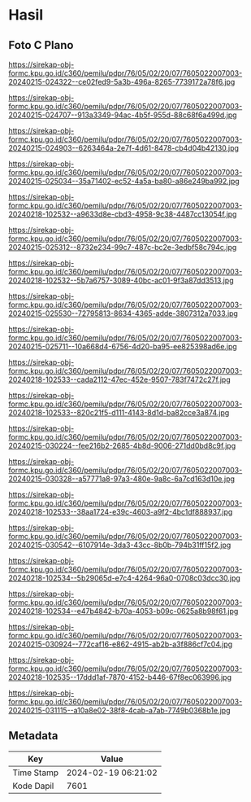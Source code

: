 # Hasil

## Foto C Plano

https://sirekap-obj-formc.kpu.go.id/c360/pemilu/pdpr/76/05/02/20/07/7605022007003-20240215-024322--ce02fed9-5a3b-496a-8265-7739172a78f6.jpg

https://sirekap-obj-formc.kpu.go.id/c360/pemilu/pdpr/76/05/02/20/07/7605022007003-20240215-024707--913a3349-94ac-4b5f-955d-88c68f6a499d.jpg

https://sirekap-obj-formc.kpu.go.id/c360/pemilu/pdpr/76/05/02/20/07/7605022007003-20240215-024903--6263464a-2e7f-4d61-8478-cb4d04b42130.jpg

https://sirekap-obj-formc.kpu.go.id/c360/pemilu/pdpr/76/05/02/20/07/7605022007003-20240215-025034--35a71402-ec52-4a5a-ba80-a86e249ba992.jpg

https://sirekap-obj-formc.kpu.go.id/c360/pemilu/pdpr/76/05/02/20/07/7605022007003-20240218-102532--a9633d8e-cbd3-4958-9c38-4487cc13054f.jpg

https://sirekap-obj-formc.kpu.go.id/c360/pemilu/pdpr/76/05/02/20/07/7605022007003-20240215-025312--8732e234-99c7-487c-bc2e-3edbf58c794c.jpg

https://sirekap-obj-formc.kpu.go.id/c360/pemilu/pdpr/76/05/02/20/07/7605022007003-20240218-102532--5b7a6757-3089-40bc-ac01-9f3a87dd3513.jpg

https://sirekap-obj-formc.kpu.go.id/c360/pemilu/pdpr/76/05/02/20/07/7605022007003-20240215-025530--72795813-8634-4365-adde-3807312a7033.jpg

https://sirekap-obj-formc.kpu.go.id/c360/pemilu/pdpr/76/05/02/20/07/7605022007003-20240215-025711--10a668d4-6756-4d20-ba95-ee825398ad6e.jpg

https://sirekap-obj-formc.kpu.go.id/c360/pemilu/pdpr/76/05/02/20/07/7605022007003-20240218-102533--cada2112-47ec-452e-9507-783f7472c27f.jpg

https://sirekap-obj-formc.kpu.go.id/c360/pemilu/pdpr/76/05/02/20/07/7605022007003-20240218-102533--820c21f5-d111-4143-8d1d-ba82cce3a874.jpg

https://sirekap-obj-formc.kpu.go.id/c360/pemilu/pdpr/76/05/02/20/07/7605022007003-20240215-030224--fee216b2-2685-4b8d-9006-271dd0bd8c9f.jpg

https://sirekap-obj-formc.kpu.go.id/c360/pemilu/pdpr/76/05/02/20/07/7605022007003-20240215-030328--a57771a8-97a3-480e-9a8c-6a7cd163d10e.jpg

https://sirekap-obj-formc.kpu.go.id/c360/pemilu/pdpr/76/05/02/20/07/7605022007003-20240218-102533--38aa1724-e39c-4603-a9f2-4bc1df888937.jpg

https://sirekap-obj-formc.kpu.go.id/c360/pemilu/pdpr/76/05/02/20/07/7605022007003-20240215-030542--6107914e-3da3-43cc-8b0b-794b31ff15f2.jpg

https://sirekap-obj-formc.kpu.go.id/c360/pemilu/pdpr/76/05/02/20/07/7605022007003-20240218-102534--5b29065d-e7c4-4264-96a0-0708c03dcc30.jpg

https://sirekap-obj-formc.kpu.go.id/c360/pemilu/pdpr/76/05/02/20/07/7605022007003-20240218-102534--e47b4842-b70a-4053-b09c-0625a8b98f61.jpg

https://sirekap-obj-formc.kpu.go.id/c360/pemilu/pdpr/76/05/02/20/07/7605022007003-20240215-030924--772caf16-e862-4915-ab2b-a3f886cf7c04.jpg

https://sirekap-obj-formc.kpu.go.id/c360/pemilu/pdpr/76/05/02/20/07/7605022007003-20240218-102535--17ddd1af-7870-4152-b446-67f8ec063996.jpg

https://sirekap-obj-formc.kpu.go.id/c360/pemilu/pdpr/76/05/02/20/07/7605022007003-20240215-031115--a10a8e02-38f8-4cab-a7ab-7749b0368b1e.jpg


## Metadata

| Key        | Value               |
| ---------- | ------------------- |
| Time Stamp | 2024-02-19 06:21:02 |
| Kode Dapil | 7601                |



